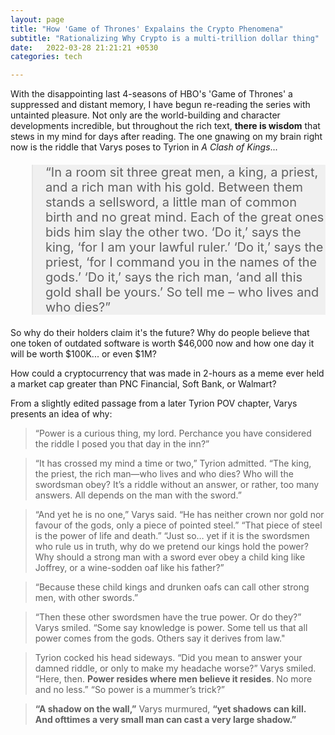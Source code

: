 ```yaml
---
layout: page
title: "How 'Game of Thrones' Expalains the Crypto Phenomena"
subtitle: "Rationalizing Why Crypto is a multi-trillion dollar thing"
date:   2022-03-28 21:21:21 +0530
categories: tech

---
```


With the disappointing last 4-seasons of HBO's 'Game of Thrones' a suppressed and distant memory, 
I have begun re-reading the series with untainted pleasure. Not only are the world-building and character 
developments incredible, but throughout the rich text, <b>there is wisdom</b> that stews in my mind for days after 
reading. The one gnawing on my brain right now is the riddle that Varys poses to Tyrion in <i>A Clash of Kings</i>...

<blockquote style="background-color:rgba(235, 235, 235, 0.7);font-size:20px; text-align: left;"> “In a room sit three great men, a king, a priest, and a rich man with his gold. Between them stands a sellsword,
a little man of common birth and no great mind. Each of the great ones bids him slay the other two. ‘Do it,’
says the king, ‘for I am your lawful ruler.’ ‘Do it,’ says the priest, ‘for I command you in the names of the gods.’
‘Do it,’ says the rich man, ‘and all this gold shall be yours.’ So tell me – who lives and who dies?”</blockquote>

So why do their holders claim it's the future? Why do people believe that one token of outdated software is worth $46,000 now and how one day it will be worth $100K... or even $1M? 

How could a cryptocurrency that was made in 2-hours as a meme ever held a market cap greater than PNC Financial, Soft Bank, or Walmart?

From a slightly edited passage from a later Tyrion POV chapter, Varys presents an idea of why:

>“Power is a curious thing, my lord. Perchance you have considered the riddle I posed you that day in the inn?”


>“It has crossed my mind a time or two,” Tyrion admitted. “The king, the priest, the rich man—who lives and who dies? Who will the swordsman obey? It’s a riddle without an answer, or rather, too many answers. All depends on the man with the sword.”


>“And yet he is no one,” Varys said. “He has neither crown nor gold nor favour of the gods, only a piece of pointed steel.”
>“That piece of steel is the power of life and death.”
>“Just so… yet if it is the swordsmen who rule us in truth, why do we pretend our kings hold the power? Why should a strong man with a sword ever obey a child king like Joffrey, or a wine-sodden oaf like his father?”


>“Because these child kings and drunken oafs can call other strong men, with other swords.”


>“Then these other swordsmen have the true power. Or do they?” Varys smiled. “Some say knowledge is power. Some tell us that all power comes from the gods. Others say it derives from law."


>Tyrion cocked his head sideways. “Did you mean to answer your damned riddle, or only to make my headache worse?”
>Varys smiled. “Here, then. **Power resides where men believe it resides**. No more and no less.”
>“So power is a mummer’s trick?”

>**“A shadow on the wall,”** Varys murmured, **“yet shadows can kill. And ofttimes a very small man can cast a very large shadow.”**


